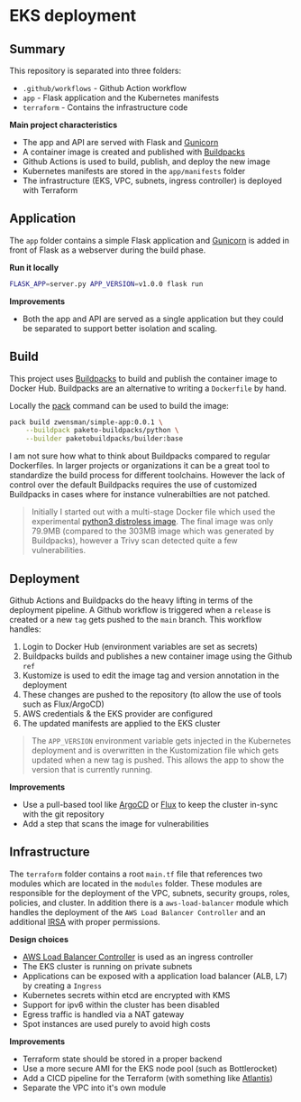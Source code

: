 # EKS deployment
## Summary

This repository is separated into three folders:

- `.github/workflows` - Github Action workflow
- `app` - Flask application and the Kubernetes manifests
- `terraform` - Contains the infrastructure code

**Main project characteristics**
- The app and API are served with Flask and [Gunicorn](https://gunicorn.org/)
- A container image is created and published with [Buildpacks](https://buildpacks.io)
- Github Actions is used to build, publish, and deploy the new image
- Kubernetes manifests are stored in the `app/manifests` folder
- The infrastructure (EKS, VPC, subnets, ingress controller) is deployed with Terraform

## Application

The `app` folder contains a simple Flask application and [Gunicorn](https://gunicorn.org/) is added in front of Flask as a webserver during the build phase.

**Run it locally**

```bash
FLASK_APP=server.py APP_VERSION=v1.0.0 flask run
```

**Improvements**
- Both the app and API are served as a single application but they could be separated to support better isolation and scaling.

## Build

This project uses [Buildpacks](https://buildpacks.io) to build and publish the container image to Docker Hub. Buildpacks are an alternative to writing a `Dockerfile` by hand. 

Locally the [pack](https://buildpacks.io/docs/tools/pack/) command can be used to build the image:

```bash
pack build zwensman/simple-app:0.0.1 \
    --buildpack paketo-buildpacks/python \
    --builder paketobuildpacks/builder:base
```

I am not sure how what to think about Buildpacks compared to regular Dockerfiles. In larger projects or organizations it can be a great tool to standardize the build process for different toolchains. However the lack of control over the default Buildpacks requires the use of customized Buildpacks in cases where for instance vulnerabilties are not patched.

> Initially I started out with a multi-stage Docker file which used the experimental [python3 distroless image](https://github.com/GoogleContainerTools/distroless/blob/main/experimental/python3/README.md). The final image was only 79.9MB (compared to the 303MB image which was generated by Buildpacks), however a Trivy scan detected quite a few vulnerabilities. 

## Deployment

Github Actions and Buildpacks do the heavy lifting in terms of the deployment pipeline. A Github workflow is triggered when a `release` is created or a new `tag` gets pushed to the `main` branch. This workflow handles:

1. Login to Docker Hub (environment variables are set as secrets)
2. Buildpacks builds and publishes a new container image using the Github `ref`
3. Kustomize is used to edit the image tag and version annotation in the deployment
4. These changes are pushed to the repository (to allow the use of tools such as Flux/ArgoCD)
5. AWS credentials & the EKS provider are configured
6. The updated manifests are applied to the EKS cluster

> The `APP_VERSION` environment variable gets injected in the Kubernetes deployment and is overwritten in the Kustomization file which gets updated when a new tag is pushed. This allows the app to show the version that is currently running.

**Improvements**
- Use a pull-based tool like [ArgoCD](https://argo-cd.readthedocs.io/en/stable/) or [Flux](https://fluxcd.io/) to keep the cluster in-sync with the git repository
- Add a step that scans the image for vulnerabilities

## Infrastructure

The `terraform` folder contains a root `main.tf` file that references two modules which are located in the `modules` folder. These modules are responsible for the deployment of the VPC, subnets, security groups, roles, policies, and cluster. In addition there is a `aws-load-balancer` module which handles the deployment of the `AWS Load Balancer Controller` and an additional [IRSA](https://docs.aws.amazon.com/eks/latest/userguide/iam-roles-for-service-accounts.html) with proper permissions.

**Design choices**
- [AWS Load Balancer Controller](https://github.com/kubernetes-sigs/aws-load-balancer-controller) is used as an ingress controller
- The EKS cluster is running on private subnets
- Applications can be exposed with a application load balancer (ALB, L7) by creating a `Ingress`
- Kubernetes secrets within etcd are encrypted with KMS
- Support for ipv6 within the cluster has been disabled
- Egress traffic is handled via a NAT gateway
- Spot instances are used purely to avoid high costs

**Improvements**
- Terraform state should be stored in a proper backend
- Use a more secure AMI for the EKS node pool (such as Bottlerocket)
- Add a CICD pipeline for the Terraform (with something like [Atlantis](https://www.runatlantis.io/))
- Separate the VPC into it's own module
